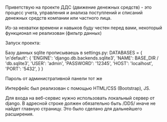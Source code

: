 Приветствую на проекте ДДС (движение денежных средств) - это процесс учета, управления и анализа поступлений и списаний денежных средств компании или частного лица.

Из-за нехватки времени и навыков буду честен перед вами, некоторый функционал не реализован (фильтр данных)

Запуск проекта:

Базу данных sqlite прописываешь в settings.py:
DATABASES = {
    \n'default': {
        'ENGINE': 'django.db.backends.sqlite3',
        'NAME': BASE_DIR / 'db.sqlite3',
        'USER': 'admin',
        'PASSWORD': '12345',
        'HOST': 'localhost',
        'PORT': '5432',
    }
}

Пароль от административной панели тот же

Интерфейс был реализован с помощью HTML/CSS (Bootstrap), JS.

Для входа на веб-сервис нужно использовать локальный сервер от django. В адресной строке должен обязательно быть /DDS/ иначе не найдет главную страницу. Это было сделано для дальнейшего расширения.
